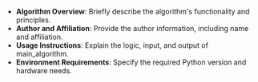 - **Algorithm Overview**: Briefly describe the algorithm's functionality and principles.
- **Author and Affiliation**: Provide the author information, including name and affiliation.
- **Usage Instructions**: Explain the logic, input, and output of main_algorithm.
- **Environment Requirements**: Specify the required Python version and hardware needs.